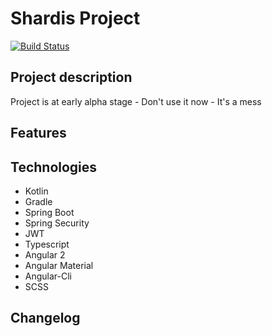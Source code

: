 # Shardis Project

[![Build Status](https://travis-ci.org/shardis/shardis.svg?branch=master)](https://travis-ci.org/shardis/shardis)

## Project description

Project is at early alpha stage - Don't use it now - It's a mess

## Features

## Technologies
* Kotlin
* Gradle
* Spring Boot
* Spring Security
* JWT
* Typescript
* Angular 2
* Angular Material
* Angular-Cli
* SCSS

## Changelog
